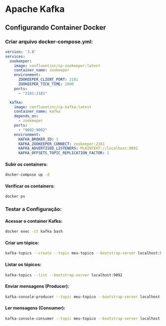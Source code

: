 # Apache Kafka

## Configurando Container Docker

### Criar arquivo docker-compose.yml:

```yml
version: '3.8'
services:
  zookeeper:
    image: confluentinc/cp-zookeeper:latest
    container_name: zookeeper
    environment:
      ZOOKEEPER_CLIENT_PORT: 2181
      ZOOKEEPER_TICK_TIME: 2000
    ports:
      - "2181:2181"

  kafka:
    image: confluentinc/cp-kafka:latest
    container_name: kafka
    depends_on:
      - zookeeper
    ports:
      - "9092:9092"
    environment:
      KAFKA_BROKER_ID: 1
      KAFKA_ZOOKEEPER_CONNECT: zookeeper:2181
      KAFKA_ADVERTISED_LISTENERS: PLAINTEXT://localhost:9092
      KAFKA_OFFSETS_TOPIC_REPLICATION_FACTOR: 1
```
#### Subir os containers:

```bash
docker-compose up -d
```

#### Verificar os containers:

```bash
docker ps
```

### Testar a Configuração:

#### Acessar o container Kafka:
```bash
docker exec -it kafka bash
```

#### Criar um tópico: 
```bash
kafka-topics --create --topic meu-topico --bootstrap-server localhost:9092 --partitions 1 --replication-factor 1
```

#### Listar os tópicos:
```bash
kafka-topics --list --bootstrap-server localhost:9092
```


#### Enviar mensagens (Producer):
```bash
kafka-console-producer --topic meu-topico --bootstrap-server localhost:9092
```

#### Ler mensagens (Consumer):
```bash
kafka-console-consumer --topic meu-topico --bootstrap-server localhost:9092 --from-beginning
```

